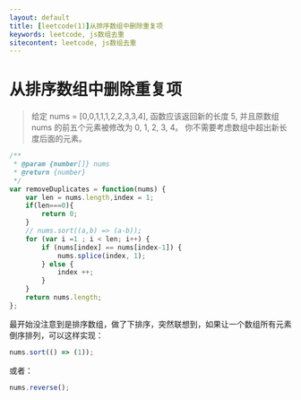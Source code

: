 ```yaml
---
layout: default
title: [leetcode(1)]从排序数组中删除重复项
keywords: leetcode, js数组去重
sitecontent: leetcode, js数组去重
---
```



从排序数组中删除重复项
===================

> 给定 nums = [0,0,1,1,1,2,2,3,3,4],
  函数应该返回新的长度 5, 并且原数组 nums 的前五个元素被修改为 0, 1, 2, 3, 4。
  你不需要考虑数组中超出新长度后面的元素。

```javascript
/**
 * @param {number[]} nums
 * @return {number}
 */
var removeDuplicates = function(nums) {
    var len = nums.length,index = 1;
    if(len===0){
        return 0;
    }
    // nums.sort((a,b) => (a-b));
    for (var i =1 ; i < len; i++) {
        if (nums[index] == nums[index-1]) {
            nums.splice(index, 1);
        } else {
            index ++;
        }
    }
    return nums.length;
};
```

最开始没注意到是排序数组，做了下排序，突然联想到，如果让一个数组所有元素倒序排列，可以这样实现：
```javascript
nums.sort(() => (1)); 
```
或者：
```javascript
nums.reverse();
```















